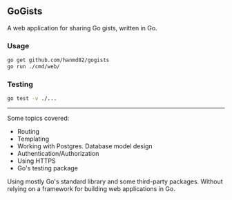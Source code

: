 ## GoGists

A web application for sharing Go gists, written in Go.

### Usage
```bash
go get github.com/hanmd82/gogists
go run ./cmd/web/
```

### Testing
```bash
go test -v ./...
```

---

Some topics covered:
- Routing
- Templating
- Working with Postgres. Database model design
- Authentication/Authorization
- Using HTTPS
- Go's testing package

Using mostly Go's standard library and some third-party packages. Without relying on a framework for building web applications in Go.
